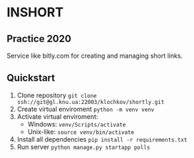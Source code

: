 # INSHORT

## Practice 2020
Service like bitly.com for creating and managing short links.

## Quickstart
1. Clone repository `git clone ssh://git@gl.knu.ua:22003/klochkov/shortly.git`
2. Create virtual enviroment `python -m venv venv`
3. Activate virtual enviroment:
    * Windows: `venv/Scripts/activate`
    * Unix-like: `source venv/bin/activate` 
4. Install all dependencies `pip install -r requirements.txt`
5. Run server `python manage.py startapp polls`

